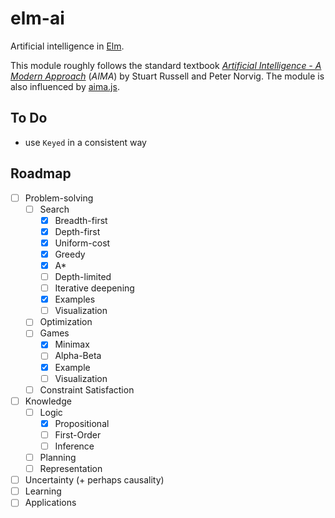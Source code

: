 # elm-ai

Artificial intelligence in [Elm](https://elm-lang.org/).

This module roughly follows the standard textbook [*Artificial Intelligence - A Modern Approach*](http://aima.cs.berkeley.edu/) (*AIMA*) by Stuart Russell and Peter Norvig. The module is also influenced by [aima.js](https://github.com/davidpomerenke/aima.js).

## To Do

- use `Keyed` in a consistent way

## Roadmap

- [ ] Problem-solving
  - [ ] Search
    - [x] Breadth-first
    - [x] Depth-first
    - [x] Uniform-cost
    - [x] Greedy
    - [x] A*
    - [ ] Depth-limited
    - [ ] Iterative deepening
    - [x] Examples
    - [ ] Visualization
  - [ ] Optimization
  - [ ] Games
    - [x] Minimax
    - [ ] Alpha-Beta
    - [x] Example
    - [ ] Visualization
  - [ ] Constraint Satisfaction
- [ ] Knowledge
  - [ ] Logic
    - [x] Propositional
    - [ ] First-Order
    - [ ] Inference
  - [ ] Planning
  - [ ] Representation
- [ ] Uncertainty (+ perhaps causality)
- [ ] Learning
- [ ] Applications
